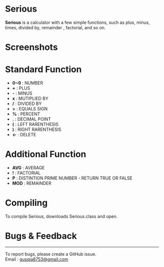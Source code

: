 # **Serious**

**Serious** 
is a calculator with a few simple functions, such as plus, minus, times, divided by, remainder , factorial,  and so on.

# **Screenshots**



# **Standard Function** 

- **0~9** : NUMBER
- **+** :  PLUS
- **-** :  MINUS
- **x** : MUTIPLIED BY
- **/** : DIVIDED BY
- **=** : EQUALS SIGN
- **%** : PERCENT
- **.** : DECIMAL POINT
- **(** : LEFT RARENTHESIS
- **)** : RIGHT RARENTHESIS
- **<-** : DELETE


# Additional Function

- **AVG** : AVERAGE  
- **!** : FACTORIAL  
- **P** : DISTINTION PRIME NUMBER - RETURN TRUE OR FALSE  
- **MOD** : REMAINDER

# **Compiling**  

To compile Serious, downloads Serious.class and open.


# **Bugs & Feedback**
-------------
To report bugs, please create a GitHub issue.  
Email : gusqja8753@gmail.com







